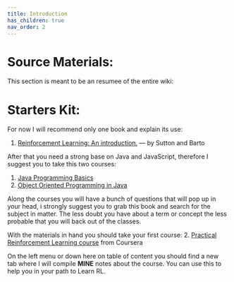 ```yaml
---
title: Introduction
has_children: true
nav_order: 2
---
```

# Source Materials:
This section is meant to be an resumee of the entire wiki:

# Starters Kit:
For now I will recommend only one book and explain its use:
1. [Reinforcement Learning: An introduction.](http://www.andrew.cmu.edu/course/10-703/textbook/BartoSutton.pdf) —
by Sutton and Barto

After that you need a strong base on Java and JavaScript, therefore I suggest you to take this two courses:
1. [Java Programming Basics](https://www.udacity.com/course/java-programming-basics--ud282)
2. [Object Oriented Programming in Java](https://www.udacity.com/course/object-oriented-programming-in-java--ud283)

Along the courses you will have a bunch of questions that will pop up in your head, i strongly suggest you to grab this book and search for the subject in matter. The less doubt you have about a term or concept the less probable that you will back out of the classes.

With the materials in hand you should take your first course:
2. [Practical Reinforcement Learning course](https://www.coursera.org/learn/practical-rl) from Coursera

On the left menu or down here on table of content you should find a new tab where I will compile <b>MINE</b> notes about the course. You can use this to help you in your path to Learn RL.